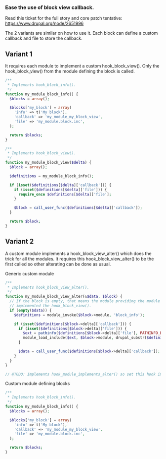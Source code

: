 ### Ease the use of block view callback.

Read this ticket for the full story and core patch tentative: https://www.drupal.org/node/2651996

The 2 variants are similar on how to use it. Each block can define a custom callback and file to store the callback.

## Variant 1
It requires each module to implement a custom hook_block_view(). Only the hook_block_view() from the module defining the block is called.

```php
/**
 * Implements hook_block_info().
 */
function my_module_block_info() {
  $blocks = array();

  $blocks['my_block'] = array(
    'info' => t('My block'),
    'callback' => 'my_module_my_block_view',
    'file' => 'my_module.block.inc',
  );

  return $blocks;
}

/**
 * Implements hook_block_view().
 */
function my_module_block_view($delta) {
  $block = array();

  $definitions = my_module_block_info();

  if (isset($definitions[$delta]['callback'])) {
    if (isset($definitions[$delta]['file'])) {
      require_once $definitions[$delta]['file'];
    }

    $block = call_user_func($definitions[$delta]['callback']);
  }

  return $block;
}
```

## Variant 2
A custom module implements a hook_block_view_alter() which does the trick for all the modules. It requires this hook_block_view_alter() to be the first called so other alterating can be done as usual.

Generic custom module
```php
/**
 * Implements hook_block_view_alter().
 */
function my_module_block_view_alter(&$data, $block) {
  // If the block is empty, that means the module providing the module has not
  // implemented the hook_block_view().
  if (empty($data)) {
    $definitions = module_invoke($block->module, 'block_info');

    if (isset($definitions[$block->delta]['callback'])) {
      if (isset($definitions[$block->delta]['file'])) {
        $ext = pathinfo($definitions[$block->delta]['file'], PATHINFO_EXTENSION);
        module_load_include($ext, $block->module, drupal_substr($definitions[$block->delta]['file'], 0, - (drupal_strlen($ext) + 1)));
      }

      $data = call_user_func($definitions[$block->delta]['callback']);
    }
  }
}

// @TODO: Implements hook_module_implements_alter() so set this hook implementation the first in the list.
```

Custom module defining blocks
```php
/**
 * Implements hook_block_info().
 */
function my_module_block_info() {
  $blocks = array();

  $blocks['my_block'] = array(
    'info' => t('My block'),
    'callback' => 'my_module_my_block_view',
    'file' => 'my_module.block.inc',
  );

  return $blocks;
}
```
